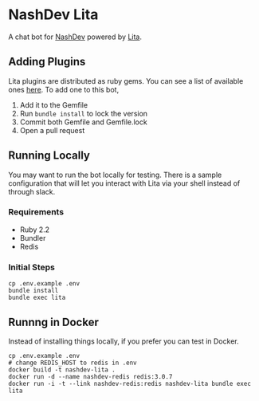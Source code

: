 # NashDev Lita

A chat bot for [NashDev](https://nashdev.slack.com) powered by [Lita](http://docs.lita.io/).

## Adding Plugins

Lita plugins are distributed as ruby gems. You can see a list of available ones [here](https://www.lita.io/plugins). To add one to this bot, 

1. Add it to the Gemfile
1. Run `bundle install` to lock the version
1. Commit both Gemfile and Gemfile.lock
1. Open a pull request

## Running Locally

You may want to run the bot locally for testing. There is a sample configuration that will let you interact with Lita via your shell instead of through slack.

### Requirements

* Ruby 2.2
* Bundler
* Redis

### Initial Steps

```
cp .env.example .env
bundle install
bundle exec lita
```

## Runnng in Docker

Instead of installing things locally, if you prefer you can test in Docker.

```
cp .env.example .env
# change REDIS_HOST to redis in .env
docker build -t nashdev-lita .
docker run -d --name nashdev-redis redis:3.0.7
docker run -i -t --link nashdev-redis:redis nashdev-lita bundle exec lita
```
